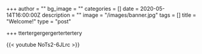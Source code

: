 +++
author = ""
bg_image = ""
categories = []
date = 2020-05-14T16:00:00Z
description = ""
image = "/images/banner.jpg"
tags = []
title = "Welcome!"
type = "post"

+++
ttertergergergertertertery

{{< youtube NoTs2-6JLrc >}}
